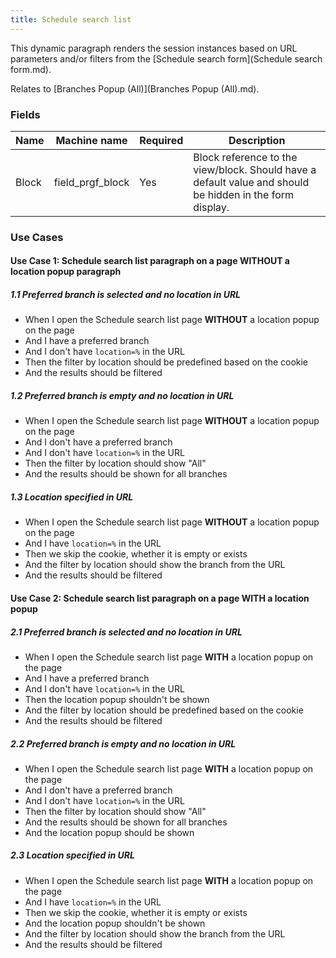 ```yaml
---
title: Schedule search list
---
```


This dynamic paragraph renders the session instances based on URL parameters and/or filters from the [Schedule search form](Schedule search form.md).

Relates to [Branches Popup (All)](Branches Popup (All).md).

### Fields

| Name  | Machine name | Required | Description |
| ------------- | ------------- | ------------- | ------------- |
| Block | field\_prgf_block | Yes | Block reference to the view/block. Should have a default value and should be hidden in the form display. |

### Use Cases

#### Use Case 1: Schedule search list paragraph on a page **WITHOUT** a location popup paragraph

##### 1.1 Preferred branch is selected and no location in URL

*   When I open the Schedule search list page **WITHOUT** a location popup on the page
*   And I have a preferred branch
*   And I don't have `location=%` in the URL
*   Then the filter by location should be predefined based on the cookie
*   And the results should be filtered

##### 1.2 Preferred branch is empty and no location in URL

*   When I open the Schedule search list page **WITHOUT** a location popup on the page
*   And I don't have a preferred branch
*   And I don't have `location=%` in the URL
*   Then the filter by location should show "All"
*   And the results should be shown for all branches

##### 1.3 Location specified in URL

*   When I open the Schedule search list page **WITHOUT** a location popup on the page
*   And I have `location=%` in the URL
*   Then we skip the cookie, whether it is empty or exists
*   And the filter by location should show the branch from the URL
*   And the results should be filtered

#### Use Case 2: Schedule search list paragraph on a page **WITH** a location popup

##### 2.1 Preferred branch is selected and no location in URL

*   When I open the Schedule search list page **WITH** a location popup on the page
*   And I have a preferred branch
*   And I don't have `location=%` in the URL
*   Then the location popup shouldn't be shown
*   And the filter by location should be predefined based on the cookie
*   And the results should be filtered

##### 2.2 Preferred branch is empty and no location in URL

*   When I open the Schedule search list page **WITH** a location popup on the page
*   And I don't have a preferred branch
*   And I don't have `location=%` in the URL
*   Then the filter by location should show "All"
*   And the results should be shown for all branches
*   And the location popup should be shown

##### 2.3 Location specified in URL

*   When I open the Schedule search list page **WITH** a location popup on the page
*   And I have `location=%` in the URL
*   Then we skip the cookie, whether it is empty or exists
*   And the location popup shouldn't be shown
*   And the filter by location should show the branch from the URL
*   And the results should be filtered
